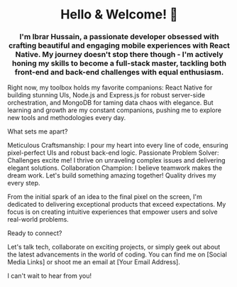<h1 align="center">Hello & Welcome! 👋 </h1>
<h3 align="center">
I'm Ibrar Hussain, a passionate developer obsessed with crafting beautiful and engaging mobile experiences with React Native. My journey doesn't stop there though - I'm actively honing my skills to become a full-stack master, tackling both front-end and back-end challenges with equal enthusiasm.</h3>

Right now, my toolbox holds my favorite companions: React Native for building stunning UIs, Node.js and Express.js for robust server-side orchestration, and MongoDB for taming data chaos with elegance. But learning and growth are my constant companions, pushing me to explore new tools and methodologies every day.

What sets me apart?

Meticulous Craftsmanship: I pour my heart into every line of code, ensuring pixel-perfect UIs and robust back-end logic.
Passionate Problem Solver: Challenges excite me! I thrive on unraveling complex issues and delivering elegant solutions.
Collaboration Champion: I believe teamwork makes the dream work. Let's build something amazing together!
Quality drives my every step.

From the initial spark of an idea to the final pixel on the screen, I'm dedicated to delivering exceptional products that exceed expectations. My focus is on creating intuitive experiences that empower users and solve real-world problems.

Ready to connect?

Let's talk tech, collaborate on exciting projects, or simply geek out about the latest advancements in the world of coding. You can find me on [Social Media Links] or shoot me an email at [Your Email Address].

I can't wait to hear from you!
